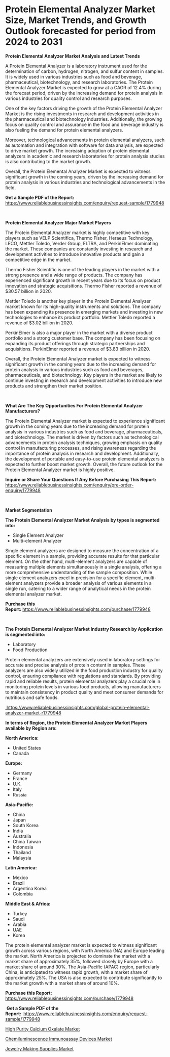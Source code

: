 <p><h1>Protein Elemental Analyzer Market Size, Market Trends, and Growth Outlook forecasted for period from 2024 to 2031</h1></p><p><strong>Protein Elemental Analyzer Market Analysis and Latest Trends</strong></p>
<p><p>A Protein Elemental Analyzer is a laboratory instrument used for the determination of carbon, hydrogen, nitrogen, and sulfur content in samples. It is widely used in various industries such as food and beverage, pharmaceutical, biotechnology, and research laboratories. The Protein Elemental Analyzer Market is expected to grow at a CAGR of 12.4% during the forecast period, driven by the increasing demand for protein analysis in various industries for quality control and research purposes.</p><p>One of the key factors driving the growth of the Protein Elemental Analyzer Market is the rising investments in research and development activities in the pharmaceutical and biotechnology industries. Additionally, the growing focus on quality control and assurance in the food and beverage industry is also fueling the demand for protein elemental analyzers. </p><p>Moreover, technological advancements in protein elemental analyzers, such as automation and integration with software for data analysis, are expected to drive market growth. The increasing adoption of protein elemental analyzers in academic and research laboratories for protein analysis studies is also contributing to the market growth.</p><p>Overall, the Protein Elemental Analyzer Market is expected to witness significant growth in the coming years, driven by the increasing demand for protein analysis in various industries and technological advancements in the field.</p></p>
<p><strong>Get a Sample PDF of the Report:&nbsp;</strong> <a href="https://www.reliablebusinessinsights.com/enquiry/request-sample/1779948">https://www.reliablebusinessinsights.com/enquiry/request-sample/1779948</a></p>
<p>&nbsp;</p>
<p><strong>Protein Elemental Analyzer Major Market Players</strong></p>
<p><p>The Protein Elemental Analyzer market is highly competitive with key players such as VELP Scientifica, Thermo Fisher, Heraeus Technology, LECO, Mettler Toledo, Verder Group, ELTRA, and PerkinElmer dominating the market. These companies are constantly investing in research and development activities to introduce innovative products and gain a competitive edge in the market.</p><p>Thermo Fisher Scientific is one of the leading players in the market with a strong presence and a wide range of products. The company has experienced significant growth in recent years due to its focus on product innovation and strategic acquisitions. Thermo Fisher reported a revenue of $30.57 billion in 2020.</p><p>Mettler Toledo is another key player in the Protein Elemental Analyzer market known for its high-quality instruments and solutions. The company has been expanding its presence in emerging markets and investing in new technologies to enhance its product portfolio. Mettler Toledo reported a revenue of $3.02 billion in 2020.</p><p>PerkinElmer is also a major player in the market with a diverse product portfolio and a strong customer base. The company has been focusing on expanding its product offerings through strategic partnerships and acquisitions. PerkinElmer reported a revenue of $3.83 billion in 2020.</p><p>Overall, the Protein Elemental Analyzer market is expected to witness significant growth in the coming years due to the increasing demand for protein analysis in various industries such as food and beverages, pharmaceuticals, and biotechnology. Key players in the market are likely to continue investing in research and development activities to introduce new products and strengthen their market position.</p></p>
<p>&nbsp;</p>
<p><strong>What Are The Key Opportunities For Protein Elemental Analyzer Manufacturers?</strong></p>
<p><p>The Protein Elemental Analyzer market is expected to experience significant growth in the coming years due to the increasing demand for protein analysis in various industries such as food and beverage, pharmaceuticals, and biotechnology. The market is driven by factors such as technological advancements in protein analysis techniques, growing emphasis on quality control in manufacturing processes, and rising awareness regarding the importance of protein analysis in research and development. Additionally, the development of portable and easy-to-use protein elemental analyzers is expected to further boost market growth. Overall, the future outlook for the Protein Elemental Analyzer market is highly positive.</p></p>
<p><strong>Inquire or Share Your Questions If Any Before Purchasing This Report:</strong> <a href="https://www.reliablebusinessinsights.com/enquiry/pre-order-enquiry/1779948">https://www.reliablebusinessinsights.com/enquiry/pre-order-enquiry/1779948</a></p>
<p>&nbsp;</p>
<p><strong>Market Segmentation</strong></p>
<p><strong>The Protein Elemental Analyzer Market Analysis by types is segmented into:</strong></p>
<p><ul><li>Single Element Analyzer</li><li>Multi-element Analyzer</li></ul></p>
<p><p>Single element analyzers are designed to measure the concentration of a specific element in a sample, providing accurate results for that particular element. On the other hand, multi-element analyzers are capable of measuring multiple elements simultaneously in a single analysis, offering a more comprehensive understanding of the sample composition. While single element analyzers excel in precision for a specific element, multi-element analyzers provide a broader analysis of various elements in a single run, catering to a wider range of analytical needs in the protein elemental analyzer market.</p></p>
<p><strong>Purchase this Report:&nbsp;</strong><a href="https://www.reliablebusinessinsights.com/purchase/1779948">https://www.reliablebusinessinsights.com/purchase/1779948</a></p>
<p>&nbsp;</p>
<p><strong>The Protein Elemental Analyzer Market Industry Research by Application is segmented into:</strong></p>
<p><ul><li>Laboratory</li><li>Food Production</li></ul></p>
<p><p>Protein elemental analyzers are extensively used in laboratory settings for accurate and precise analysis of protein content in samples. These analyzers are also widely utilized in the food production industry for quality control, ensuring compliance with regulations and standards. By providing rapid and reliable results, protein elemental analyzers play a crucial role in monitoring protein levels in various food products, allowing manufacturers to maintain consistency in product quality and meet consumer demands for nutritious and safe foods.</p></p>
<p><a href="https://www.reliablebusinessinsights.com/global-protein-elemental-analyzer-market-r1779948">&nbsp;https://www.reliablebusinessinsights.com/global-protein-elemental-analyzer-market-r1779948</a></p>
<p><strong>In terms of Region, the Protein Elemental Analyzer Market Players available by Region are:</strong></p>
<p>
    <p> <strong> North America: </strong>
        <ul>
            <li>United States</li>
            <li>Canada</li>
        </ul>
        </p> 
    <p> <strong> Europe: </strong>
        <ul>
            <li>Germany</li>
            <li>France</li>
            <li>U.K.</li>
            <li>Italy</li>
            <li>Russia</li>
        </ul>
        </p> 
    <p> <strong> Asia-Pacific: </strong>
        <ul>
            <li>China</li>
            <li>Japan</li>
            <li>South Korea</li>
            <li>India</li>
            <li>Australia</li>
            <li>China Taiwan</li>
            <li>Indonesia</li>
            <li>Thailand</li>
            <li>Malaysia</li>
        </ul>
        </p> 
    <p> <strong> Latin America: </strong>
        <ul>
            <li>Mexico</li>
            <li>Brazil</li>
            <li>Argentina Korea</li>
            <li>Colombia</li>
        </ul>
        </p> 
    <p> <strong> Middle East & Africa: </strong>
        <ul>
            <li>Turkey</li>
            <li>Saudi</li>
            <li>Arabia</li>
            <li>UAE</li>
            <li>Korea</li>
        </ul>
    </p>
    </p>
<p><p>The protein elemental analyzer market is expected to witness significant growth across various regions, with North America (NA) and Europe leading the market. North America is projected to dominate the market with a market share of approximately 35%, followed closely by Europe with a market share of around 30%. The Asia-Pacific (APAC) region, particularly China, is anticipated to witness rapid growth, with a market share of approximately 25%. The USA is also expected to contribute significantly to the market growth with a market share of around 10%.</p></p>
<p><strong>Purchase this Report: </strong><a href="https://www.reliablebusinessinsights.com/purchase/1779948">https://www.reliablebusinessinsights.com/purchase/1779948</a></p>
<p>&nbsp;<strong>Get a Sample PDF of the Report:&nbsp;&nbsp;</strong><a href="https://www.reliablebusinessinsights.com/enquiry/request-sample/1779948">https://www.reliablebusinessinsights.com/enquiry/request-sample/1779948</a></p>
<p><strong></strong></p>
<p><p><a href="https://github.com/nicolacornish8787/Market-Research-Report-List-1/blob/main/high-purity-calcium-oxalate-market.md">High Purity Calcium Oxalate Market</a></p><p><a href="https://medium.com/@fredyconn_73380/insights-into-the-chemiluminescence-immunoassay-devices-market-size-which-is-expanding-with-a-14-7-6e80ac00ff50">Chemiluminescence Immunoassay Devices Market</a></p><p><a href="https://medium.com/@stevenlane654/jewelry-making-supplies-market-global-market-insights-and-sales-trends-2024-to-2031-f299720d10fd">Jewelry Making Supplies Market</a></p></p>